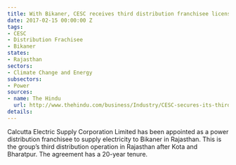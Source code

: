 ```yaml
---
title: With Bikaner, CESC receives third distribution franchisee license in Rajasthan
date: 2017-02-15 00:00:00 Z
tags:
- CESC
- Distribution Frachisee
- Bikaner
states:
- Rajasthan
sectors:
- Climate Change and Energy
subsectors:
- Power
sources:
- name: The Hindu
  url: http://www.thehindu.com/business/Industry/CESC-secures-its-third-electricity-distribution-franchise-in-Rajasthan/article17205186.ece
details: 
---
```


Calcutta Electric Supply Corporation Limited has been appointed as a power distribution franchisee to supply electricity to Bikaner in Rajasthan. This is the group’s third distribution operation in Rajasthan after Kota and Bharatpur. The agreement has a 20-year tenure.
